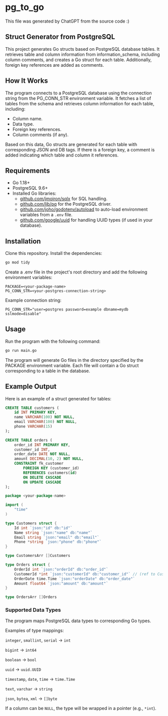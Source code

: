 # pg_to_go

This file was generated by ChatGPT from the source code :)

## Struct Generator from PostgreSQL

This project generates Go structs based on PostgreSQL database tables. It retrieves table and column information from information_schema, including column comments, and creates a Go struct for each table. Additionally, foreign key references are added as comments.

## How It Works

The program connects to a PostgreSQL database using the connection string from the PG_CONN_STR environment variable.
It fetches a list of tables from the schema and retrieves column information for each table, including:
* Column name.
* Data type.
* Foreign key references.
* Column comments (if any).

Based on this data, Go structs are generated for each table with corresponding JSON and DB tags.
If there is a foreign key, a comment is added indicating which table and column it references.

## Requirements

* Go 1.18+
* PostgreSQL 9.6+
* Installed Go libraries:
  * [github.com/jmoiron/sqlx](github.com/jmoiron/sqlx) for SQL handling.
  * [github.com/lib/pq](github.com/lib/pq) for the PostgreSQL driver.
  * [github.com/joho/godotenv/autoload](github.com/joho/godotenv/autoload) to auto-load environment variables from a `.env` file.
  * [github.com/google/uuid](github.com/google/uuid) for handling UUID types (if used in your database).

## Installation

Clone this repository.
Install the dependencies:
```bash
go mod tidy
```

Create a .env file in the project's root directory and add the following environment variables:
```env
PACKAGE=<your-package-name>
PG_CONN_STR=<your-postgres-connection-string>
```
Example connection string:
```env
PG_CONN_STR="user=postgres password=example dbname=mydb sslmode=disable"
```

## Usage

Run the program with the following command:

```bash
go run main.go
```

The program will generate Go files in the directory specified by the PACKAGE environment variable. Each file will contain a Go struct corresponding to a table in the database.

## Example Output
Here is an example of a struct generated for tables:

```sql
CREATE TABLE customers (
    id INT PRIMARY KEY,
    name VARCHAR(100) NOT NULL,
    email VARCHAR(100) NOT NULL,
    phone VARCHAR(15)
);

CREATE TABLE orders (
    order_id INT PRIMARY KEY,
    customer_id INT,
    order_date DATE NOT NULL,
    amount DECIMAL(10, 2) NOT NULL,
    CONSTRAINT fk_customer
        FOREIGN KEY (customer_id)
        REFERENCES customers(id)
        ON DELETE CASCADE
        ON UPDATE CASCADE
);
```

```go
package <your-package-name>

import (
    "time"
)

type Customers struct { 
	Id int `json:"id" db:"id"`  
	Name string `json:"name" db:"name"`  
	Email string `json:"email" db:"email"`  
	Phone *string `json:"phone" db:"phone"` 
}

type CustomersArr []Customers

type Orders struct { 
	OrderId int `json:"orderId" db:"order_id"`  
	CustomerId *int `json:"customerId" db:"customer_id"` // (ref to Customers.Id)  
	OrderDate time.Time `json:"orderDate" db:"order_date"`  
	Amount float64 `json:"amount" db:"amount"` 
}

type OrdersArr []Orders
```


### Supported Data Types

The program maps PostgreSQL data types to corresponding Go types. 

Examples of type mappings:

`integer`, `smallint`, `serial` → `int`

`bigint` → `int64`

`boolean` → `bool`

`uuid` → `uuid.UUID`

`timestamp`, `date`, `time` → `time.Time`

`text`, `varchar` → `string`

`json`, `bytea`, `xml` → `[]byte`

If a column can be `NULL`, the type will be wrapped in a pointer (e.g., `*int`).
